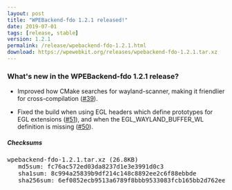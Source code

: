```yaml
---
layout: post
title: "WPEBackend-fdo 1.2.1 released!"
date: 2019-07-01
tags: [release, stable]
version: 1.2.1
permalink: /release/wpebackend-fdo-1.2.1.html
download: https://wpewebkit.org/releases/wpebackend-fdo-1.2.1.tar.xz
---
```



### What's new in the WPEBackend-fdo 1.2.1 release?

- Improved how CMake searches for wayland-scanner, making it friendlier for
  cross-compilation ([#39](https://github.com/Igalia/WPEBackend-fdo/pull/39)).

- Fixed the build when using EGL headers which define prototypes for
  EGL extensions ([#51](https://github.com/Igalia/WPEBackend-fdo/pull/51)),
  and when the EGL_WAYLAND_BUFFER_WL definition is missing
  ([#50](https://github.com/Igalia/WPEBackend-fdo/pull/50)).

##### Checksums

<pre>
wpebackend-fdo-1.2.1.tar.xz (26.8KB)
   md5sum: fc76ac572ed03da8237d1e3e3991d0c3
   sha1sum: 8c994a25839b9df214c148c8892ee2c6f88ebbde
   sha256sum: 6ef0852ecb9513a6789f8bbb9533083fcb165bb2d762eeb6d31e0b58c708cca0
</pre>

